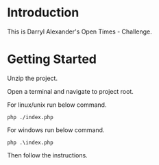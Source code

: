 # Introduction

This is Darryl Alexander's Open Times - Challenge.

# Getting Started

Unzip the project.

Open a terminal and navigate to project root. 

For linux/unix run below command.

`php ./index.php` 

For windows run below command.

`php .\index.php`

Then follow the instructions.